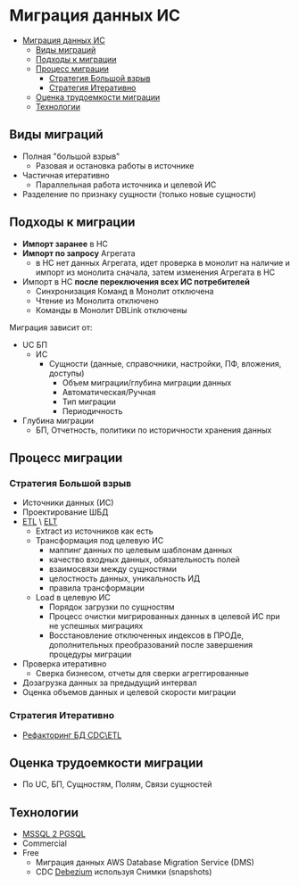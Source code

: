 # Миграция данных ИС

- [Миграция данных ИС](#миграция-данных-ис)
  - [Виды миграций](#виды-миграций)
  - [Подходы к миграции](#подходы-к-миграции)
  - [Процесс миграции](#процесс-миграции)
    - [Стратегия Большой взрыв](#стратегия-большой-взрыв)
    - [Стратегия Итеративно](#стратегия-итеративно)
  - [Оценка трудоемкости миграции](#оценка-трудоемкости-миграции)
  - [Технологии](#технологии)

## Виды миграций

- Полная "большой взрыв"
  - Разовая и остановка работы в источнике
- Частичная итеративно
  - Параллельная работа источника и целевой ИС
- Разделение по признаку сущности (только новые сущности)

## Подходы к миграции

- __Импорт заранее__ в НС
- __Импорт по запросу__ Агрегата
  - в НС нет данных Агрегата, идет проверка в монолит на наличие и импорт из монолита сначала, затем изменения Агрегата в НС
- Импорт в НС __после переключения всех ИС потребителей__
  - Синхронизация Команд в Монолит отключена
  - Чтение из Монолита отключено
  - Команды в Монолит DBLink отключены

Миграция зависит от:

- UC БП
  - ИС  
    - Сущности (данные, справочники, настройки, ПФ, вложения, доступы)
      - Объем миграции/глубина миграции данных
      - Автоматическая/Ручная
      - Тип миграции
      - Периодичность
- Глубина миграции
  - БП, Отчетность, политики по историчности хранения данных

## Процесс миграции

### Стратегия Большой взрыв

- Источники данных (ИС)
- Проектирование ШБД
- [ETL](../integration/ETL.md) \ [ELT](../integration/ELT.md)
  - Extract из источников как есть
  - Трансформация под целевую ИС
    - маппинг данных по целевым шаблонам данных
    - качество входных данных, обязательность полей
    - взаимосвязи между сущностями
    - целостность данных, уникальность ИД
    - правила трансформации
  - Load в целевую ИС
    - Порядок загрузки по сущностям  
    - Процесс очистки мигрированных данных в целевой ИС при не успешных миграциях
    - Восстановление отключенных индексов в ПРОДе, дополнительных преобразований после завершения процедуры миграции
- Проверка итеративно
  - Сверка бизнесом, отчеты для сверки агреггированные
- Дозагрузка данных за предыдущий интервал
- Оценка объемов данных и целевой скорости миграции

### Стратегия Итеративно

- [Рефакторинг БД CDC\ETL](monolit2msa.md)

## Оценка трудоемкости миграции

- По UC, БП, Сущностям, Полям, Связи сущностей

## Технологии

- [MSSQL 2 PGSQL](../../../technology/db/postgresql.md)
- Commercial
- Free
  - Миграция данных AWS Database Migration Service (DMS)
  - CDC [Debezium](../../../technology/cdc/debezium.md) используя Снимки (snapshots)
